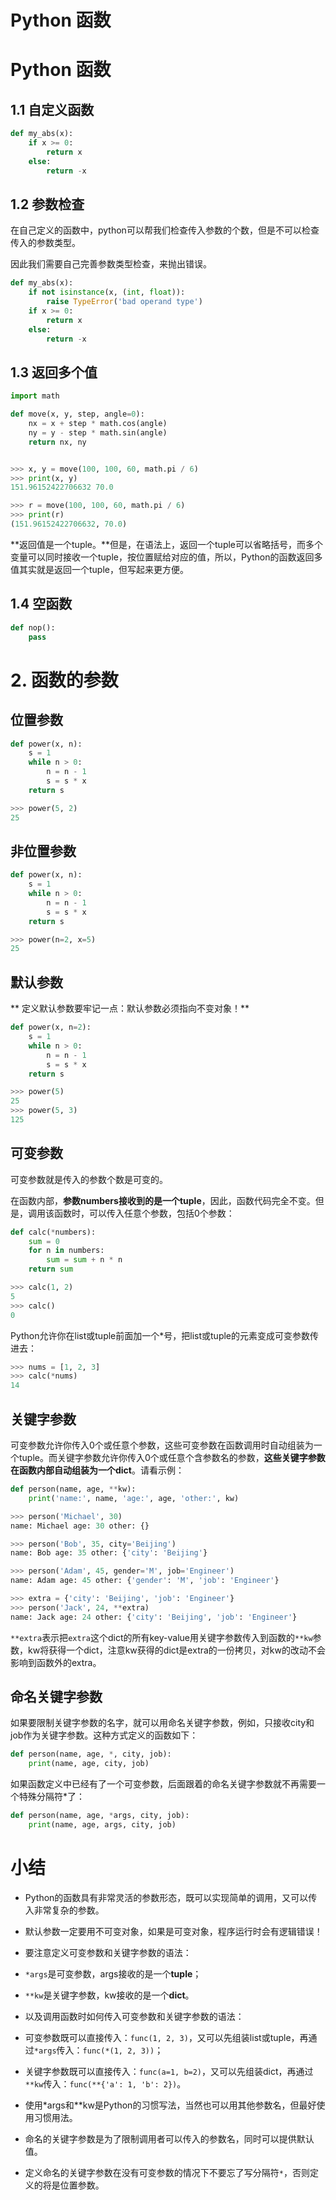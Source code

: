 # Python 函数


<!--more-->

# Python 函数

## 1.1 自定义函数

```python
def my_abs(x):
    if x >= 0:
        return x
    else:
        return -x
```

## 1.2 参数检查

在自己定义的函数中，python可以帮我们检查传入参数的个数，但是不可以检查传入的参数类型。

因此我们需要自己完善参数类型检查，来抛出错误。

```python
def my_abs(x):
    if not isinstance(x, (int, float)):
        raise TypeError('bad operand type')
    if x >= 0:
        return x
    else:
        return -x
```

## 1.3 返回多个值

```python
import math

def move(x, y, step, angle=0):
    nx = x + step * math.cos(angle)
    ny = y - step * math.sin(angle)
    return nx, ny


>>> x, y = move(100, 100, 60, math.pi / 6)
>>> print(x, y)
151.96152422706632 70.0

>>> r = move(100, 100, 60, math.pi / 6)
>>> print(r)
(151.96152422706632, 70.0)
```

**返回值是一个tuple。**但是，在语法上，返回一个tuple可以省略括号，而多个变量可以同时接收一个tuple，按位置赋给对应的值，所以，Python的函数返回多值其实就是返回一个tuple，但写起来更方便。

## 1.4 空函数

```python
def nop():
    pass
```

# 2. 函数的参数

## 位置参数

```python
def power(x, n):
    s = 1
    while n > 0:
        n = n - 1
        s = s * x
    return s

>>> power(5, 2)
25 
```

## 非位置参数

```python
def power(x, n):
    s = 1
    while n > 0:
        n = n - 1
        s = s * x
    return s

>>> power(n=2, x=5)
25 
```

## 默认参数

** 定义默认参数要牢记一点：默认参数必须指向不变对象！**

```python
def power(x, n=2):
    s = 1
    while n > 0:
        n = n - 1
        s = s * x
    return s

>>> power(5)
25
>>> power(5, 3)
125
```

## 可变参数

可变参数就是传入的参数个数是可变的。

在函数内部，**参数numbers接收到的是一个tuple**，因此，函数代码完全不变。但是，调用该函数时，可以传入任意个参数，包括0个参数：

```python
def calc(*numbers):
    sum = 0
    for n in numbers:
        sum = sum + n * n
    return sum

>>> calc(1, 2)
5
>>> calc()
0
```

Python允许你在list或tuple前面加一个*号，把list或tuple的元素变成可变参数传进去：

```python
>>> nums = [1, 2, 3]
>>> calc(*nums)
14
```

## 关键字参数

可变参数允许你传入0个或任意个参数，这些可变参数在函数调用时自动组装为一个tuple。而关键字参数允许你传入0个或任意个含参数名的参数，**这些关键字参数在函数内部自动组装为一个dict**。请看示例：

```python
def person(name, age, **kw):
    print('name:', name, 'age:', age, 'other:', kw)

>>> person('Michael', 30)
name: Michael age: 30 other: {}

>>> person('Bob', 35, city='Beijing')
name: Bob age: 35 other: {'city': 'Beijing'}

>>> person('Adam', 45, gender='M', job='Engineer')
name: Adam age: 45 other: {'gender': 'M', 'job': 'Engineer'}

>>> extra = {'city': 'Beijing', 'job': 'Engineer'}
>>> person('Jack', 24, **extra)
name: Jack age: 24 other: {'city': 'Beijing', 'job': 'Engineer'}
```

`**extra`表示把`extra`这个dict的所有key-value用关键字参数传入到函数的`**kw`参数，kw将获得一个dict，注意kw获得的dict是extra的一份拷贝，对kw的改动不会影响到函数外的extra。

## 命名关键字参数

如果要限制关键字参数的名字，就可以用命名关键字参数，例如，只接收city和job作为关键字参数。这种方式定义的函数如下：

```python
def person(name, age, *, city, job):
    print(name, age, city, job)
```

如果函数定义中已经有了一个可变参数，后面跟着的命名关键字参数就不再需要一个特殊分隔符*了：

```python
def person(name, age, *args, city, job):
    print(name, age, args, city, job)
```

# 小结

- Python的函数具有非常灵活的参数形态，既可以实现简单的调用，又可以传入非常复杂的参数。

- 默认参数一定要用不可变对象，如果是可变对象，程序运行时会有逻辑错误！

- 要注意定义可变参数和关键字参数的语法：

- `*args`是可变参数，args接收的是一个**tuple**；

- `**kw`是关键字参数，kw接收的是一个**dict**。

- 以及调用函数时如何传入可变参数和关键字参数的语法：

- 可变参数既可以直接传入：`func(1, 2, 3)`，又可以先组装list或tuple，再通过`*args`传入：`func(*(1, 2, 3))`；

- 关键字参数既可以直接传入：`func(a=1, b=2)`，又可以先组装dict，再通过`**kw`传入：`func(**{'a': 1, 'b': 2})`。

- 使用*args和**kw是Python的习惯写法，当然也可以用其他参数名，但最好使用习惯用法。

- 命名的关键字参数是为了限制调用者可以传入的参数名，同时可以提供默认值。

- 定义命名的关键字参数在没有可变参数的情况下不要忘了写分隔符`*`，否则定义的将是位置参数。
